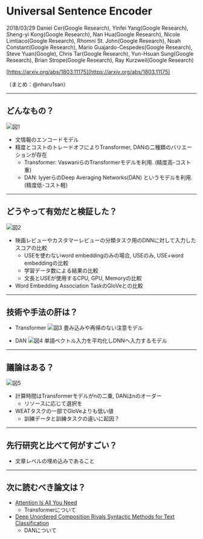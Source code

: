 Universal Sentence Encoder
===

2018/03/29 Daniel Cer(Google Research), Yinfei Yang(Google Research), Sheng-yi Kong(Google Research), Nan Hua(Google Research), Nicole Limtiaco(Google Research), Rhomni St. John(Google Research), Noah Constant(Google Research), Mario Guajardo-Cespedes(Google Research), Steve Yuan(Google), Chris Tar(Google Research), Yun-Hsuan Sung(Google Research), Brian Strope(Google Research), Ray Kurzweil(Google Research)

[https://arxiv.org/abs/1803.11175](https://arxiv.org/abs/1803.11175)

（まとめ：@nharu1san）

---

## どんなもの？
![図1](https://i.imgur.com/mRkO7OU.png)
+ 文情報のエンコードモデル
+ 精度とコストのトレードオフによりTransformer, DANの二種類のバリエーションが存在
  + Transformer: VaswaniらのTransformerモデルを利用. (精度高-コスト重)
  + DAN: IyyerらのDeep Averaging Networks(DAN) というモデルを利用. (精度低-コスト軽)

---

## どうやって有効だと検証した？
![図2](https://i.imgur.com/UhrX1o0.png)
+ 映画レビューやカスタマーレビューの分類タスク用のDNNに対して入力したスコアの比較
  + USEを使わないword embeddingのみの場合, USEのみ, USE+word embeddingの比較
  + 学習データ数による結果の比較
  + 文長とUSEが使用するCPU, GPU, Memoryの比較
+ Word Embedding Association TaskのGloVeとの比較

---

## 技術や手法の肝は？
+ Transformer
![図3](https://i.imgur.com/a7mmUAz.png)
畳み込みや再帰のない注意モデル

+ DAN
![図4](https://i.imgur.com/ODvHSMa.png)
単語ベクトル入力を平均化しDNNへ入力するモデル

---

## 議論はある？
![図5](https://i.imgur.com/I8jHt5z.png)
+ 計算時間はTransformerモデルがnの二乗, DANはnのオーダー
  + リソースに応じて選択を
+ WEATタスクの一部でGloVeよりも低い値
  + 訓練データと訓練タスクの違いに起因？

---

## 先行研究と比べて何がすごい？
+ 文章レベルの埋め込みであること

---

## 次に読むべき論文は？
+ [Attention Is All You Need](https://papers.nips.cc/paper/7181-attention-is-all-you-need.pdf)
  + Transformerについて
+ [Deep Unordered Composition Rivals Syntactic Methods for Text Classification](http://www.aclweb.org/anthology/P15-1162)
  + DANについて


